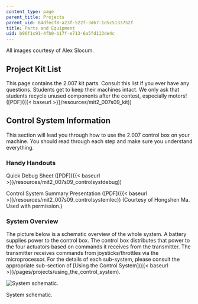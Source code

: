 ```yaml
---
content_type: page
parent_title: Projects
parent_uid: 84dfecf8-a23f-522f-3d67-1d5c5133752f
title: Parts and Equipment
uid: b96f1c91-4fb0-b17f-e713-6a5fd113de4c
---
```


All images courtesy of Alex Slocum.

Project Kit List
----------------

This page contains the 2.007 kit parts. Consult this list if you ever have any questions. Students get to keep their machines intact. We only ask that students recycle unused components after the contest, especially motors! ([PDF]({{< baseurl >}}/resources/mit2_007s09_kit))

Control System Information
--------------------------

This section will lead you through how to use the 2.007 control box on your machine. You should read through each step and make sure you understand everything.

### Handy Handouts

Quick Debug Sheet ([PDF]({{< baseurl >}}/resources/mit2_007s09_controlsystdebug))

Control System Summary Presentation ([PDF]({{< baseurl >}}/resources/mit2_007s09_controlsystemlec)) (Courtesy of Hongshen Ma. Used with permission.)

### System Overview

The picture below is a schematic overview of the whole system. A battery supplies power to the control box. The control box distributes that power to the four actuators based on commands it receives from the transmitter. The transmitter receives commands from joysticks/throttles via the microprocessor. For the details of each sub-system, please consult the appropriate sub-section of [Using the Control System]({{< baseurl >}}/pages/projects/using_the_control_system).

![System schematic.](/courses/mechanical-engineering/2-007-design-and-manufacturing-i-spring-2009/projects/system_schematic.jpg)

System schematic.